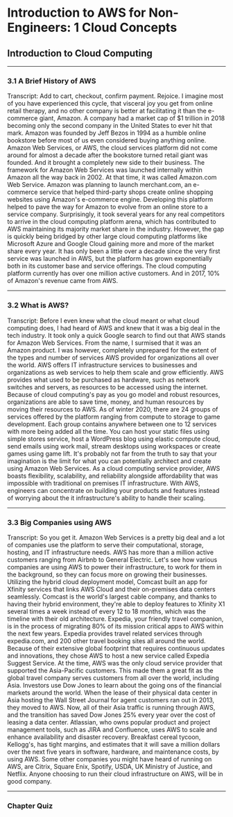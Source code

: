 # Introduction to AWS for Non-Engineers: 1 Cloud Concepts

## **Introduction to Cloud Computing**

---

### 3.1 A Brief History of AWS

Transcript:
Add to cart, checkout, confirm payment. Rejoice. I imagine most of you have experienced this cycle, that visceral joy you get from online retail therapy, and no other company is better at facilitating it than the e-commerce giant, Amazon. A company had a market cap of $1 trillion in 2018 becoming only the second company in the United States to ever hit that mark. Amazon was founded by Jeff Bezos in 1994 as a humble online bookstore before most of us even considered buying anything online. Amazon Web Services, or AWS, the cloud services platform did not come around for almost a decade after the bookstore turned retail giant was founded. And it brought a completely new side to their business. The framework for Amazon Web Services was launched internally within Amazon all the way back in 2002. At that time, it was called Amazon.com Web Service. Amazon was planning to launch merchant.com, an e-commerce service that helped third-party shops create online shopping websites using Amazon's e-commerce engine. Developing this platform helped to pave the way for Amazon to evolve from an online store to a service company. Surprisingly, it took several years for any real competitors to arrive in the cloud computing platform arena, which has contributed to AWS maintaining its majority market share in the industry. However, the gap is quickly being bridged by other large cloud computing platforms like Microsoft Azure and Google Cloud gaining more and more of the market share every year. It has only been a little over a decade since the very first service was launched in AWS, but the platform has grown exponentially both in its customer base and service offerings. The cloud computing platform currently has over one million active customers. And in 2017, 10% of Amazon's revenue came from AWS.

---

### 3.2 What is AWS?

Transcript:
Before I even knew what the cloud meant or what cloud computing does, I had heard of AWS and knew that it was a big deal in the tech industry. It took only a quick Google search to find out that AWS stands for Amazon Web Services. From the name, I surmised that it was an Amazon product. I was however, completely unprepared for the extent of the types and number of services AWS provided for organizations all over the world. AWS offers IT infrastructure services to businesses and organizations as web services to help them scale and grow efficiently. AWS provides what used to be purchased as hardware, such as network switches and servers, as resources to be accessed using the internet. Because of cloud computing's pay as you go model and robust resources, organizations are able to save time, money, and human resources by moving their resources to AWS. As of winter 2020, there are 24 groups of services offered by the platform ranging from compute to storage to game development. Each group contains anywhere between one to 12 services with more being added all the time. You can host your static files using simple stores service, host a WordPress blog using elastic compute cloud, send emails using work mail, stream desktops using workspaces or create games using game lift. It's probably not far from the truth to say that your imagination is the limit for what you can potentially architect and create using Amazon Web Services. As a cloud computing service provider, AWS boasts flexibility, scalability, and reliability alongside affordability that was impossible with traditional on premises IT infrastructure. With AWS, engineers can concentrate on building your products and features instead of worrying about the it infrastructure's ability to handle their scaling.

---

### 3.3 Big Companies using AWS

Transcript:
So you get it. Amazon Web Services is a pretty big deal and a lot of companies use the platform to serve their computational, storage, hosting, and IT infrastructure needs. AWS has more than a million active customers ranging from Airbnb to General Electric. Let's see how various companies are using AWS to power their infrastructure, to work for them in the background, so they can focus more on growing their businesses. Utilizing the hybrid cloud deployment model, Comcast built an app for Xfinity services that links AWS Cloud and their on-premises data centers seamlessly. Comcast is the world's largest cable company, and thanks to having their hybrid environment, they're able to deploy features to Xfinity X1 several times a week instead of every 12 to 18 months, which was the timeline with their old architecture. Expedia, your friendly travel companion, is in the process of migrating 80% of its mission critical apps to AWS within the next few years. Expedia provides travel related services through expedia.com, and 200 other travel booking sites all around the world. Because of their extensive global footprint that requires continuous updates and innovations, they chose AWS to host a new service called Expedia Suggest Service. At the time, AWS was the only cloud service provider that supported the Asia-Pacific customers. This made them a great fit as the global travel company serves customers from all over the world, including Asia. Investors use Dow Jones to learn about the going ons of the financial markets around the world. When the lease of their physical data center in Asia hosting the Wall Street Journal for agent customers ran out in 2013, they moved to AWS. Now, all of their Asia traffic is running through AWS, and the transition has saved Dow Jones 25% every year over the cost of leasing a data center. Atlassian, who owns popular product and project management tools, such as JIRA and Confluence, uses AWS to scale and enhance availability and disaster recovery. Breakfast cereal tycoon, Kellogg's, has tight margins, and estimates that it will save a million dollars over the next five years in software, hardware, and maintenance costs, by using AWS. Some other companies you might have heard of running on AWS, are Citrix, Square Enix, Spotify, USDA, UK Ministry of Justice, and Netflix. Anyone choosing to run their cloud infrastructure on AWS, will be in good company.

---

### Chapter Quiz

